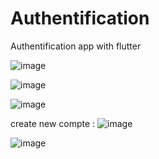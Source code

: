 # Authentification
Authentification app with flutter

![image](https://user-images.githubusercontent.com/73079423/194506697-ee698845-fab3-43c3-9c63-33c6a46febaf.png)

![image](https://user-images.githubusercontent.com/73079423/194510721-c8138d95-222e-44ea-8bc0-c1238cead2e3.png)

![image](https://user-images.githubusercontent.com/73079423/194510815-9fe5d8ba-32b3-44af-b812-2dd5cdb92304.png)

create new compte :
![image](https://user-images.githubusercontent.com/73079423/194523935-01faaed2-3440-44c5-a673-9176223f3887.png)


![image](https://user-images.githubusercontent.com/73079423/194523754-589aa09f-ce01-40e2-9226-fb63c098ffd6.png)




